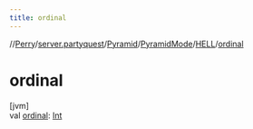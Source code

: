 ```yaml
---
title: ordinal
---
```

//[Perry](../../../../../index.html)/[server.partyquest](../../../index.html)/[Pyramid](../../index.html)/[PyramidMode](../index.html)/[HELL](index.html)/[ordinal](ordinal.html)



# ordinal



[jvm]\
val [ordinal](ordinal.html): [Int](https://kotlinlang.org/api/latest/jvm/stdlib/kotlin/-int/index.html)




